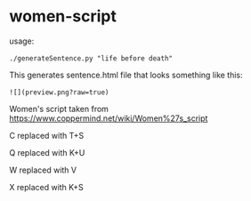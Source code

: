 # women-script
usage:

    ./generateSentence.py "life before death"

This generates sentence.html file that looks something like this:

    ![](preview.png?raw=true)

Women's script taken from https://www.coppermind.net/wiki/Women%27s_script

C replaced with T+S

Q replaced with K+U

W replaced with V

X replaced with K+S

